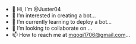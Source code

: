 - 👋 Hi, I’m @Juster04
- 👀 I’m interested in creating a bot...
- 🌱 I’m currently learning to deploy a bot...
- 💞️ I’m looking to collaborate on ...
- 📫 How to reach me at  mqoqi1706@gmail.com...

<!---
Juster04/Juster04 is a ✨ special ✨ repository because its `README.md` (this file) appears on your GitHub profile.
You can click the Preview link to take a look at your changes.
--->
